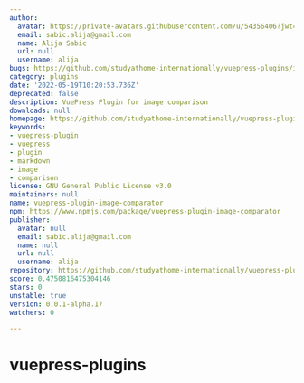 ```yaml
---
author:
  avatar: https://private-avatars.githubusercontent.com/u/54356406?jwt=eyJhbGciOiJIUzI1NiIsInR5cCI6IkpXVCJ9.eyJpc3MiOiJnaXRodWIuY29tIiwiYXVkIjoicmF3LmdpdGh1YnVzZXJjb250ZW50LmNvbSIsImtleSI6ImtleTEiLCJleHAiOjE3MzQ2NTU0NDAsIm5iZiI6MTczNDY1NDI0MCwicGF0aCI6Ii91LzU0MzU2NDA2In0.zwiM9x34GOZmaaYA2NA1Xfx_D7_AIkj65giIWw0oQJk&v=4
  email: sabic.alija@gmail.com
  name: Alija Sabic
  url: null
  username: alija
bugs: https://github.com/studyathome-internationally/vuepress-plugins/issues
category: plugins
date: '2022-05-19T10:20:53.736Z'
deprecated: false
description: VuePress Plugin for image comparison
downloads: null
homepage: https://github.com/studyathome-internationally/vuepress-plugins#readme
keywords:
- vuepress-plugin
- vuepress
- plugin
- markdown
- image
- comparison
license: GNU General Public License v3.0
maintainers: null
name: vuepress-plugin-image-comparator
npm: https://www.npmjs.com/package/vuepress-plugin-image-comparator
publisher:
  avatar: null
  email: sabic.alija@gmail.com
  name: null
  url: null
  username: alija
repository: https://github.com/studyathome-internationally/vuepress-plugins
score: 0.4750816475304146
stars: 0
unstable: true
version: 0.0.1-alpha.17
watchers: 0

---
```


# vuepress-plugins